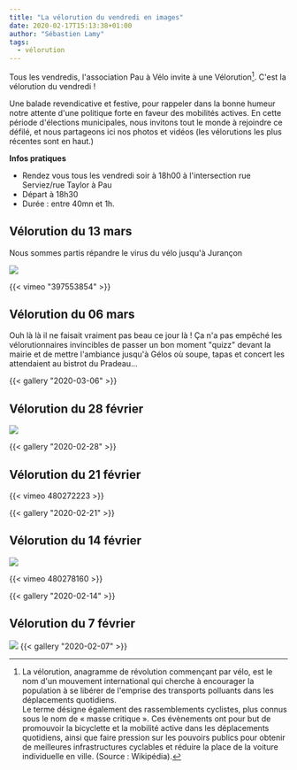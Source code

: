 ```yaml
---
title: "La vélorution du vendredi en images"
date: 2020-02-17T15:13:38+01:00
author: "Sébastien Lamy"
tags:
  - vélorution
---
```


Tous les vendredis, l'association Pau à Vélo invite à une Vélorution[^1]. C'est la vélorution du vendredi !

Une balade revendicative et festive, pour rappeler dans la bonne humeur notre attente d'une politique forte en faveur des mobilités actives. En cette période d'élections municipales, nous invitons tout le monde à rejoindre ce défilé, et nous partageons ici nos photos et vidéos (les vélorutions les plus récentes sont en haut.)

**Infos pratiques**

* Rendez vous tous les vendredi soir à 18h00 à l'intersection rue Serviez/rue Taylor à Pau
* Départ à 18h30
* Durée : entre 40mn et 1h.

## Vélorution du 13 mars

Nous sommes partis répandre le virus du vélo jusqu'à Jurançon

![](2020-03-13-depart.jpg)

{{< vimeo "397553854" >}}

## Vélorution du 06 mars

Ouh là là il ne faisait vraiment pas beau ce jour là ! Ça n'a pas empêché les
vélorutionnaires invincibles de passer un bon moment "quizz" devant la 
mairie et de mettre l'ambiance jusqu'à Gélos où soupe, tapas et concert les 
attendaient au bistrot du Pradeau...

{{< gallery "2020-03-06" >}}

## Vélorution du 28 février

![](2020-02-28-resistance.jpg)

{{< gallery "2020-02-28" >}}

## Vélorution du 21 février

{{< vimeo 480272223 >}}

{{< gallery "2020-02-21" >}}

## Vélorution du 14 février

![](2020-02-14-depart.jpg)

{{< vimeo 480278160 >}}

{{< gallery "2020-02-14" >}}


## Vélorution du 7 février

![](2020-02-07-mairie.jpg)
{{< gallery "2020-02-07" >}}
[^1]: La vélorution, anagramme de révolution commençant par vélo, est le nom d'un mouvement international qui cherche à encourager la population à se libérer de l'emprise des transports polluants dans les déplacements quotidiens. <br> Le terme désigne également des rassemblements cyclistes, plus connus sous le nom de « masse critique ». Ces évènements ont pour but de promouvoir la bicyclette et la mobilité active dans les déplacements quotidiens, ainsi que faire pression sur les pouvoirs publics pour obtenir de meilleures infrastructures cyclables et réduire la place de la voiture individuelle en ville. (Source : Wikipédia).
